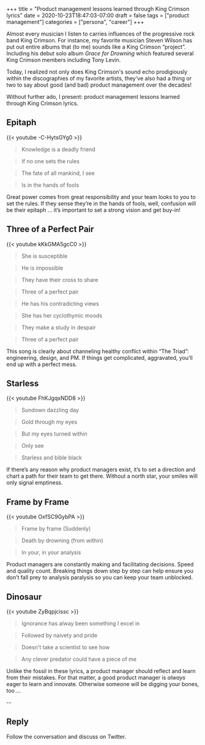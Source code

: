 +++ 
title = "Product management lessons learned through King Crimson lyrics" 
date = 2020-10-23T18:47:03-07:00 
draft = false 
tags = ["product management"] 
categories = ["persona", "career"] 
+++

Almost every musician I listen to carries influences of the progressive rock band King Crimson. For instance, my favorite musician Steven Wilson has put out entire albums that (to me) sounds like a King Crimson “project”. Including his debut solo album _Grace for Drowning_ which featured several King Crimson members including Tony Levin.

Today, I realized not only does King Crimson's sound echo prodigiously within the discographies of my favorite artists, they've also had a thing or two to say about good (and bad) product management over the decades!

Without further ado, I present: product management lessons learned through King Crimson lyrics.


## Epitaph

{{< youtube -C-HytsGYg0 >}}

> Knowledge is a deadly friend

> If no one sets the rules

> The fate of all mankind, I see

> Is in the hands of fools

Great power comes from great responsibility and your team looks to you to set the rules. If they sense they’re in the hands of fools, well, confusion will be their epitaph … it’s important to set a strong vision and get buy-in!


## Three of a Perfect Pair

{{< youtube kKkGMA5gcC0 >}}

> She is susceptible

> He is impossible

> They have their cross to share

> Three of a perfect pair

> He has his contradicting views

> She has her cyclothymic moods

> They make a study in despair

> Three of a perfect pair

This song is clearly about channeling healthy conflict within “The Triad”: engineering, design, and PM. If things get complicated, aggravated, you’ll end up with a perfect mess.


## Starless

{{< youtube FhKJgqxNDD8 >}}

> Sundown dazzling day

> Gold through my eyes

> But my eyes turned within

> Only see

> Starless and bible black


If there’s any reason why product managers exist, it’s to set a direction and chart a path for their team to get there. Without a north star, your smiles will only signal emptiness.

## Frame by Frame

{{< youtube OxfSC9GybPA >}}

> Frame by frame (Suddenly)

> Death by drowning (from within)

> In your, in your analysis

Product managers are constantly making and facilitating decisions. Speed and quality count. Breaking things down step by step can help ensure you don’t fall prey to analysis paralysis so you can keep your team unblocked.

## Dinosaur

{{< youtube ZyBqpjcissc >}}

> Ignorance has alway been something I excel in

> Followed by naivety and pride

> Doesn't take a scientist to see how

> Any clever predator could have a piece of me

Unlike the fossil in these lyrics, a product manager should reflect and learn from their mistakes. For that matter, a good product manager is _always_ eager to learn and innovate. Otherwise someone will be digging your bones, too …  

--

## Reply

Follow the conversation and discuss on Twitter.

